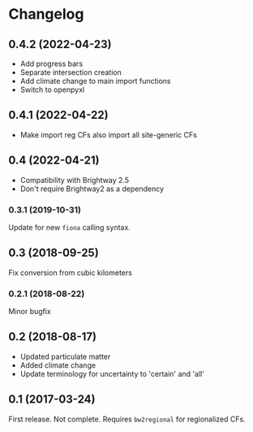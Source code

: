 # Changelog

## 0.4.2 (2022-04-23)

* Add progress bars
* Separate intersection creation
* Add climate change to main import functions
* Switch to openpyxl

## 0.4.1 (2022-04-22)

* Make import reg CFs also import all site-generic CFs

## 0.4 (2022-04-21)

* Compatibility with Brightway 2.5
* Don't require Brightway2 as a dependency

### 0.3.1 (2019-10-31)

Update for new `fiona` calling syntax.

## 0.3 (2018-09-25)

Fix conversion from cubic kilometers

### 0.2.1 (2018-08-22)

Minor bugfix

## 0.2 (2018-08-17)

- Updated particulate matter
- Added climate change
- Update terminology for uncertainty to 'certain' and 'all'

## 0.1 (2017-03-24)

First release. Not complete. Requires `bw2regional` for regionalized CFs.
